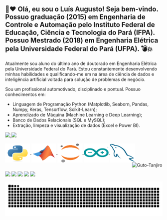 ## 🚀❤️ Olá, eu sou o Luís Augusto! Seja bem-vindo. Possuo graduação (2015) em Engenharia de Controle e Automação pelo Instituto Federal de Educação, Ciência e Tecnologia do Pará (IFPA). Possuo Mestrado (2018) em Engenharia Elétrica pela Universidade Federal do Pará (UFPA). 💣💥

Atualmente sou aluno do último ano de doutorado em Engenharia Elétrica pela Universidade Federal do Pará. Estou constantemente desenvolvendo minhas habilidades e qualificando-me em na área de ciência de dados e inteligência artificial voltada para solução de problemas de negócio.

Sou um profissional automotivado, disciplinado e pontual. Possuo conhecimentos em:
- Linguagem de Programação Python (Matplotlib, Seaborn, Pandas, Numpy, Keras, Tensorflow, Scikit-Learn);
- Aprendizado de Máquina (Machine Learning e Deep Learning);
- Banco de Dados Relacionais (SQL e MySQL);
- Extração, limpeza e visualização de dados (Excel e Power BI).
 <div>
  <a href="https://github.com/Radamantus">
  <img height="150em" src="https://github-readme-stats.vercel.app/api?username=Radamantus&show_icons=true&theme=algolia&include_all_commits=true&count_private=true"/>
  <img height="150em" src="https://github-readme-stats.vercel.app/api/top-langs/?username=Radamantus&layout=compact&langs_count=3&theme=algolia"/>
</div>
<div style="display: inline_block"><br>
  <img align="center" alt="Guto-Python" height="60" width="80" src="https://raw.githubusercontent.com/devicons/devicon/master/icons/python/python-original.svg">
  <img align="center" alt="Guto-Matlab" height="60" width="80" src="https://raw.githubusercontent.com/devicons/devicon/master/icons/matlab/matlab-original.svg">
  <img align="center" alt="Guto-Jupyter" height="60" width="80" src="https://raw.githubusercontent.com/devicons/devicon/master/icons/jupyter/jupyter-original.svg">
  <img align="center" alt="Guto-Arduino" height="60" width="80" src="https://raw.githubusercontent.com/devicons/devicon/master/icons/arduino/arduino-original.svg">
 <img align="center" alt="Guto-Mysql" height="60" width="80" src="https://raw.githubusercontent.com/devicons/devicon/master/icons/mysql/mysql-original.svg">
  <img align="right" alt="Guto-Tanjiro" src="https://c.tenor.com/PqFx3thZmfYAAAAM/roku-vi.gif">
</div>
  
  ##
 
<div> 
 <a href="https://twitter.com/gutossauros" target="_blank"><img src="https://img.shields.io/badge/Twitter-1DA1F2?style=for-the-badge&logo=twitter&logoColor=white" target="_blank"></a>
  <a href="https://www.youtube.com/channel/UC4VNzZ3_7Dl6v9r3jLdYuJw" target="_blank"><img src="https://img.shields.io/badge/YouTube-FF0000?style=for-the-badge&logo=youtube&logoColor=white" target="_blank"></a>
  <a href="https://instagram.com/gutossauros" target="_blank"><img src="https://img.shields.io/badge/-Instagram-%23E4405F?style=for-the-badge&logo=instagram&logoColor=white" target="_blank"></a>
  <a href = "mailto:luis.mesquita.castro@gmail.com"><img src="https://img.shields.io/badge/Gmail-D14836?style=for-the-badge&logo=gmail&logoColor=white" target="_blank"></a>
  <a href="https://www.linkedin.com/in/luismesquitacastro" target="_blank"><img src="https://img.shields.io/badge/-LinkedIn-%230077B5?style=for-the-badge&logo=linkedin&logoColor=white" target="_blank"></a> 
 
  ![Snake animation](https://github.com/Radamantus/Radamantus/blob/output/github-contribution-grid-snake.svg)
 
</div>
